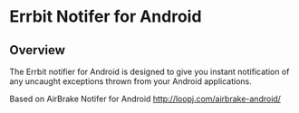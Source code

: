 Errbit Notifer for Android
===========================

Overview
--------
The Errbit notifier for Android is designed to give you instant notification
of any uncaught exceptions thrown from your Android applications.

Based on AirBrake Notifer for Android <http://loopj.com/airbrake-android/>